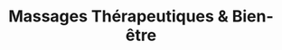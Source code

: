 ---
title: "Massages Thérapeutiques & Bien-être"
url: /fey/massages-therapeutiques-und-bien-etre/
shop: Massage
---